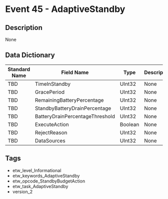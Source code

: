 # Event 45 - AdaptiveStandby

## Description
None

## Data Dictionary
|Standard Name|Field Name|Type|Description|Sample Value|
|---|---|---|---|---|
|TBD|TimeInStandby|UInt32|None|`None`|
|TBD|GracePeriod|UInt32|None|`None`|
|TBD|RemainingBatteryPercentage|UInt32|None|`None`|
|TBD|StandbyBatteryDrainPercentage|UInt32|None|`None`|
|TBD|BatteryDrainPercentageThreshold|UInt32|None|`None`|
|TBD|ExecuteAction|Boolean|None|`None`|
|TBD|RejectReason|UInt32|None|`None`|
|TBD|DataSources|UInt32|None|`None`|

## Tags
* etw_level_Informational
* etw_keywords_AdaptiveStandby
* etw_opcode_StandbyBudgetAction
* etw_task_AdaptiveStandby
* version_2